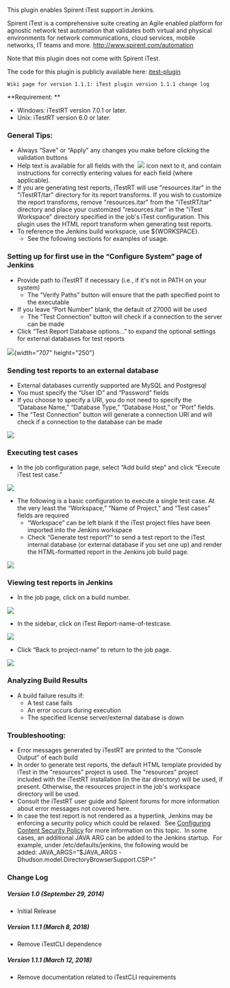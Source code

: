 This plugin enables Spirent iTest support in Jenkins.

Spirent iTest is a comprehensive suite creating an Agile enabled
platform for agnostic network test automation that validates both
virtual and physical environments for network communications, cloud
services, mobile networks, IT teams and more.
<http://www.spirent.com/automation>

Note that this plugin does not come with Spirent iTest.

The code for this plugin is publicly available
here: [itest-plugin](https://github.com/jenkinsci/itest-plugin)

    Wiki page for version 1.1.1: iTest plugin version 1.1.1 change log

**Requirement: **

-   Windows: iTestRT version 7.0.1 or later.
-   Unix: iTestRT version 6.0 or later.

### General Tips:

-   Always “Save” or “Apply” any changes you make before clicking the
    validation buttons
-   Help text is available for all fields with the 
    ![](docs/images/help.GIF) icon
    next to it, and contain instructions for correctly entering values
    for each field (where applicable). 
-   If you are generating test reports, iTestRT will use
    "resources.itar" in the "iTestRT/tar" directory for its report
    transforms. If you wish to customize the report transforms, remove
    "resources.itar" from the "iTestRT/tar" directory and place your
    customized "resources.itar" in the "iTest Workspace" directory
    specified in the job's iTest configuration. This plugin uses the
    HTML report transform when generating test reports. 
-   To reference the Jenkins build workspace, use ${WORKSPACE}.
    -   See the following sections for examples of usage. 

### **Setting up for first use in the “Configure System” page of Jenkins**

-   Provide path to iTestRT if necessary (i.e., if it's not in PATH on
    your system)
    -   The “Verify Paths” button will ensure that the path specified
        point to the executable
-   If you leave “Port Number” blank, the default of 27000 will be used
    -   The “Test Connection” button will check if a connection to the
        server can be made
-   Click “Test Report Database options…” to expand the optional
    settings for external databases for test reports 

![](docs/images/jenkins.config.png){width="707"
height="250"}

### **Sending test reports to an external database**

-   External databases currently supported are MySQL and Postgresql
-   You must specify the “User ID” and “Password” fields
-   If you choose to specify a URI, you do not need to specify the
    “Database Name,” “Database Type,” “Database Host,” or “Port” fields.
-   The “Test Connection” button will generate a connection URI and will
    check if a connection to the database can be made 

![](docs/images/globaldbsettings.GIF)

### **Executing test cases**

-   In the job configuration page, select “Add build step” and click
    “Execute iTest test case.”

![](docs/images/buildstep.GIF)

-   The following is a basic configuration to execute a single test
    case. At the very least the “Workspace,” “Name of Project,” and
    “Test cases” fields are required
    -   “Workspace” can be left blank if the iTest project files have
        been imported into the Jenkins workspace
    -   Check “Generate test report?” to send a test report to the iTest
        internal database (or external database if you set one up) and
        render the HTML-formatted report in the Jenkins job build page. 

![](docs/images/jobconfig.GIF)

### **Viewing test reports in Jenkins**

-   In the job page, click on a build number.

![](docs/images/clickonreportlink.GIF)

-   In the sidebar, click on iTest Report-name-of-testcase. 

![](docs/images/testreporticon.GIF)

-   Click “Back to project-name” to return to the job page.

![](docs/images/testreportexercpt.GIF)

### Analyzing Build Results

-   A build failure results if: 
    -   A test case fails
    -   An error occurs during execution 
    -   The specified license server/external database is down 

### Troubleshooting:

-   Error messages generated by iTestRT are printed to the “Console
    Output” of each build 
-   In order to generate test reports, the default HTML template
    provided by iTest in the "resources" project is used. The
    "resources" project included with the iTestRT installation (in the
    itar directory) will be used, if present. Otherwise, the resources
    project in the job's workspace directory will be used. 
-   Consult the iTestRT user guide and Spirent forums for more
    information about error messages not covered here. 
-   In case the test report is not rendered as a hyperlink, Jenkins may
    be enforcing a security policy which could be relaxed.
     See [Configuring Content Security
    Policy](http://localhost:8085/display/JENKINS/Configuring+Content+Security+Policy) for
    more information on this topic.  In some cases, an additional JAVA
    ARG can be added to the Jenkins startup.  For example, under
    /etc/defaults/jenkins, the following would be
    added: JAVA\_ARGS="$JAVA\_ARGS
    -Dhudson.model.DirectoryBrowserSupport.CSP="

### **Change Log**

##### Version 1.0 (September 29, 2014)

-   Initial Release

##### Version 1.1.1 (March 8, 2018)

-   Remove iTestCLI dependence

##### Version 1.1.1 (March 12, 2018)

-   Remove documentation related to iTestCLI requirements
